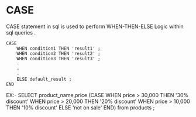 # CASE

CASE statement in sql is used to perform WHEN-THEN-ELSE Logic within sql queries .

```
CASE
    WHEN condition1 THEN 'result1' ;
    WHEN condition2 THEN 'result2' ;
    WHEN condition3 THEN 'result3' ;
    -
    -
    -
    ELSE default_result ;
END
```

EX:-
    SELECT product_name,price
    (CASE
        WHEN price > 30,000 THEN '30% discount'
        WHEN price > 20,000 THEN '20% discount'
        WHEN price > 10,000 THEN '10% discount'
        ELSE 'not on sale'
    END)
    from products ;

